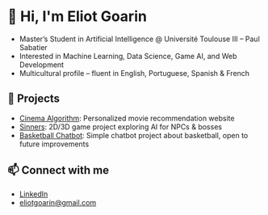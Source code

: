 # 👋 Hi, I'm Eliot Goarin  

- Master’s Student in Artificial Intelligence @ Université Toulouse III – Paul Sabatier  
- Interested in Machine Learning, Data Science, Game AI, and Web Development  
- Multicultural profile – fluent in English, Portuguese, Spanish & French  


## 🚀 Projects
-  [Cinema Algorithm](https://github.com/EliotGoarin/Cinema_Algorithm): Personalized movie recommendation website  
-  [Sinners](https://github.com/EliotGoarin/Sinners): 2D/3D game project exploring AI for NPCs & bosses  
-  [Basketball Chatbot](https://github.com/EliotGoarin/basketball-chatbot): Simple chatbot project about basketball, open to future improvements

  
## 📫 Connect with me
- [LinkedIn](https://www.linkedin.com/in/eliotgoarin/)
- [eliotgoarin@gmail.com](mailto:eliotgoarin@gmail.com) 
